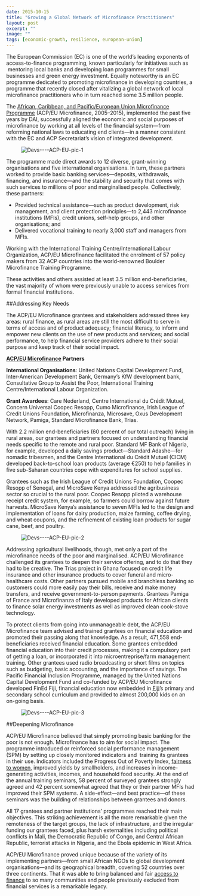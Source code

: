 ```yaml
---
date: 2015-10-15
title: "Growing a Global Network of Microfinance Practitioners"
layout: post
excerpt: ""
image: ""
tags: [economic-growth, resilience, european-union]
---
```

<p>The European Commission (EC) is one of the world’s leading exponents of access-to-finance programming, known particularly for initiatives such as  mentoring local banks and developing loan programmes for small businesses and green energy investment. Equally noteworthy is an EC programme dedicated to promoting microfinance in developing countries, a programme that recently closed after vitalizing a global network of local microfinance practitioners who in turn reached some 3.5 million people.</p><p>The <a href="http://dai.com/our-work/projects/african-caribbean-and-pacific%E2%80%93european-union-microfinance-programme">African, Caribbean, and Pacific/European Union Microfinance Programme</a> (ACP/EU Microfinance, 2005–2015), implemented the past five years by DAI, successfully aligned the economic and social purposes of microfinance by working at all levels of the financial system—from reforming national laws to educating end clients—in a manner consistent with the EC and ACP Secretariat’s vision of integrated development.</p><figure class="kg-card kg-image-card"><img src="https://pubs.ghost.io/uploads/Devs----ACP-EU-pic-1.jpg" class="kg-image" alt="Devs----ACP-EU-pic-1" loading="lazy" title="The Nantkro village banking group meeting, Gozu village, Ghana. Photo courtesy of Jason Florio, for Concern Universal."></figure><p>The programme made direct awards to 12 diverse, grant-winning organisations and five international organisations. In turn, these partners worked to provide basic banking services—deposits, withdrawals, financing, and insurance—and the stability and security that comes with such services to millions of poor and marginalised people. Collectively, these partners:</p><ul><li>Provided technical assistance—such as product development, risk management, and client protection principles—to 2,443 microfinance institutions (MFIs), credit unions, self-help groups, and other organisations; and</li><li>Delivered vocational training to nearly 3,000 staff and managers from MFIs.</li></ul><p>Working with the International Training Centre/International Labour Organization, ACP/EU Microfinance facilitated the enrolment of 57 policy makers from 32 ACP countries into the world-renowned Boulder Microfinance Training Programme.</p><p>These activities and others assisted at least 3.5 million end-beneficiaries, the vast majority of whom were previously unable to access services from formal financial institutions.</p><p>##Addressing Key Needs</p><p>The ACP/EU Microfinance grantees and stakeholders addressed three key areas: rural finance, as rural areas are still the most difficult to serve in terms of access and of product adequacy; financial literacy, to inform and empower new clients on the use of new products and services; and social performance, to help financial service providers adhere to their social purpose and keep track of their social impact.</p><p><strong><a href="http://www.acpeumicrofinance.org/">ACP/EU Microfinance</a> Partners</strong></p><p><strong>International Organisations</strong>: United Nations Capital Development Fund, Inter-American Development Bank, Germany’s KfW development bank, Consultative Group to Assist the Poor, International Training Centre/International Labour Organization.</p><p><strong>Grant Awardees</strong>: Care Nederland, Centre International du Crédit Mutuel, Concern Universal Coopec Resopp, Cumo Microfinance, Irish League of Credit Unions Foundation, Microfinanza, Microsave, Oxus Development Network, Pamiga, Standard Microfinance Bank, Trias.</p><p>With 2.2 million end-beneficiaries (60 percent of our total outreach) living in rural areas, our grantees and partners focused on understanding financial needs specific to the remote and rural poor. Standard MF Bank of Nigeria, for example, developed a daily savings product—Standard Adashe—for nomadic tribesmen, and the Centre International du Crédit Mutuel (CICM) developed back-to-school loan products (average €250) to help families in five sub-Saharan countries cope with expenditures for school supplies.</p><p>Grantees such as the Irish League of Credit Unions Foundation, Coopec Resopp of Senegal, and MicroSave Kenya addressed the agribusiness sector so crucial to the rural poor. Coopec Resopp piloted a warehouse receipt credit system, for example, so farmers could borrow against future harvests. MicroSave Kenya’s assistance to seven MFIs led to the design and implementation of loans for dairy production, maize farming, coffee drying, and wheat coupons, and the refinement of existing loan products for sugar cane, beef, and poultry.</p><figure class="kg-card kg-image-card"><img src="https://pubs.ghost.io/uploads/Devs----ACP-EU-pic-2.jpg" class="kg-image" alt="Devs----ACP-EU-pic-2" loading="lazy" title="A group meeting of Cumo Microfinance clients in a rural community near Lilongwe, Malawi. Photo courtesy of Mathilde Gaston-Mathé."></figure><p>Addressing agricultural livelihoods, though, met only a part of the microfinance needs of the poor and marginalised. ACP/EU Microfinance challenged its grantees to deepen their service offering, and to do that they had to be creative. The Trias project in Ghana focused on credit life insurance and other insurance products to cover funeral and micro-healthcare costs. Other partners pursued mobile and branchless banking so customers could more easily pay their bills, receive and make money transfers, and receive government-to-person payments. Grantees Pamiga of France and Microfinanza of Italy developed products for African clients to finance solar energy investments as well as improved clean cook-stove technology.</p><p>To protect clients from going into unmanageable debt, the ACP/EU Microfinance team advised and trained grantees on financial education and promoted their passing along that knowledge. As a result, 471,558 end-beneficiaries received financial education. Some grantees embedded financial education into their credit processes, making it a compulsory part of getting a loan, or incorporated it into microentreprise/farm management training. Other grantees used radio broadcasting or short films on topics such as budgeting, basic accounting, and the importance of savings. The Pacific Financial Inclusion Programme, managed by the United Nations Capital Development Fund and co-funded by ACP/EU Microfinance developed FinEd Fiji, financial education now embedded in <a href="http://dai-global-developments.com/articles/are-the-pacific-islands-ripe-for-mobile-money/">Fiji</a>’s primary and secondary school curriculum and provided to almost 200,000 kids on an on-going basis.</p><figure class="kg-card kg-image-card"><img src="https://pubs.ghost.io/uploads/Devs----ACP-EU-pic-3.jpg" class="kg-image" alt="Devs----ACP-EU-pic-3" loading="lazy" title="A Cumo Microfinance client takes pig to the market. Photo courtesy of Lisa Bjork."></figure><p>##Deepening Microfinance</p><p>ACP/EU Microfinance believed that simply promoting basic banking for the poor is not enough. Microfinance has to aim for social impact. The programme introduced or reinforced social performance management (SPM) by setting up closely monitored indicators and  training its grantees in their use. Indicators included the Progress Out of Poverty Index, <a href="http://dai-global-developments.com/articles/serving-the-missing-middle-creating-access-to-finance-for-female-owned-small-businesses-in-ethiopia/">fairness to women</a>, improved yields by smallholders, and increases in income-generating activities, incomes, and household food security. At the end of the annual training seminars, 58 percent of surveyed grantees strongly agreed and 42 percent somewhat agreed that they or their partner MFIs had improved their SPM systems. A side-effect—and best practice—of these seminars was the building of relationships between grantees and donors.</p><p>All 17 grantees and partner institutions’ programmes reached their main objectives. This striking achievement is all the more remarkable given the remoteness of the target groups, the lack of infrastructure, and the irregular funding our grantees faced, plus harsh externalities including political conflicts in Mali, the Democratic Republic of Congo, and Central African Republic, terrorist attacks in Nigeria, and the Ebola epidemic in West Africa.</p><p>ACP/EU Microfinance proved unique because of the variety of its implementing partners—from small African NGOs to global development organisations—and its geographical breadth, covering 52 countries over three continents. That it was able to bring balanced and fair <a href="http://dai-global-developments.com/developments/financial-inclusion/">access to finance</a> to so many communities and people previously excluded from financial services is a remarkable legacy.</p>
  